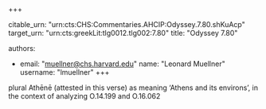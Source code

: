+++


citable_urn: "urn:cts:CHS:Commentaries.AHCIP:Odyssey.7.80.shKuAcp"
target_urn: "urn:cts:greekLit:tlg0012.tlg002:7.80"
title: "Odyssey 7.80"

authors:
- email: "muellner@chs.harvard.edu"
  name: "Leonard Muellner"
  username: "lmuellner"
+++

<p>plural Athēnē (attested in this verse) as meaning ‘Athens and its environs’, in the context of analyzing O.14.199 and O.16.062</p>